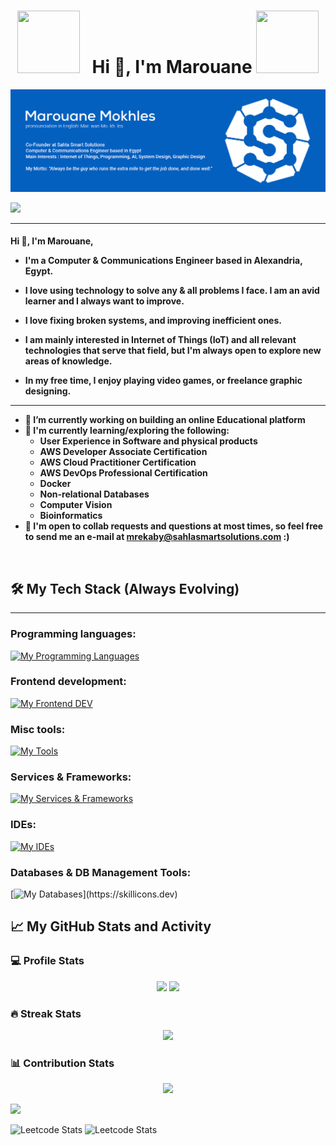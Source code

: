 # <h1 align="center"> <img src="https://media.giphy.com/media/IP7sarl7C5lSFCw9rG/giphy.gif"  width="100px" height="100px"> &nbsp; Hi 👋, I'm Marouane&nbsp;<img src="https://media.giphy.com/media/IP7sarl7C5lSFCw9rG/giphy.gif"  width="100px" height="100px"></h1>   
  <p align="center">
  
![Header Image](https://github.com/TheOnlyRou/TheOnlyRou/blob/main/images/Header.jpg?raw=true)
  
  <img src="https://media.giphy.com/media/RbDKaczqWovIugyJmW/giphy.gif"  width="1080px">
  
  


-------------------

<h4 align="left">Hi 👋, I'm Marouane,
  
  - I'm a Computer & Communications Engineer based in Alexandria, Egypt. 
  
  - I love using technology to solve any & all problems I face. I am an avid learner and I always want to improve. 

  - I love fixing broken systems, and improving inefficient ones. 

  - I am mainly interested in Internet of Things (IoT) and all relevant technologies that serve that field, but I'm always open to explore new areas of knowledge.
  
  - In my free time, I enjoy playing video games, or freelance graphic designing.

---


- 🔭 I’m currently working on building an online Educational platform 
- 🌱 I'm currently learning/exploring the following:
  - User Experience in Software and physical products
  - AWS Developer Associate Certification
  - AWS Cloud Practitioner Certification
  - AWS DevOps Professional Certification
  - Docker
  - Non-relational Databases
  - Computer Vision
  - Bioinformatics
- 💬 I'm open to collab requests and questions at most times, so feel free to send me an e-mail at mrekaby@sahlasmartsolutions.com :)

&emsp;

## 🛠️ My Tech Stack (Always Evolving)

-------------------

### Programming languages:
[![My Programming Languages](https://skillicons.dev/icons?i=java,py,javascript,c,cs,cpp,dart,php,r,md,swift)](https://skillicons.dev)
   
### Frontend development:
[![My Frontend DEV](https://skillicons.dev/icons?i=react)](https://skillicons.dev)

### Misc tools:
[![My Tools](https://skillicons.dev/icons?i=git,docker,postman,ps,ai,ae,xd)](https://skillicons.dev)
  
<!-- [Git](https://img.shields.io/badge/-Git-F1502F?&logo=Git&logoColor=ffffff)
![GitHub](https://img.shields.io/badge/-GitHub-000?&logo=GitHub)
![Docker](https://img.shields.io/badge/-Docker-0db7ed?&logo=Docker&logoColor=ffffff)
![VS Code](https://img.shields.io/badge/-VS%20Code-000?&logo=Visual-Studio-Code)
![Postman](https://img.shields.io/badge/-Postman-EF5B25?&logo=Postman&logoColor=ffffff)
![Illustrator](https://img.shields.io/badge/-Illustrator-f8a829?style=flat&logo=adobe-illustrator&logoColor=000000)&nbsp;
![Photoshop](https://img.shields.io/badge/-Photoshop-31A8FF?style=flat&logo=adobe-photoshop&logoColor=001E36)&nbsp;
![InDesign](https://img.shields.io/badge/-InDesign-49021F?style=flat&logo=adobe-indesign)
![Figma](https://img.shields.io/badge/-Figma-49021F?style=flat&logo=figma)
![XD](https://img.shields.io/badge/-XD-49021F?style=flat&logo=adobexd)  
![Miro](https://img.shields.io/badge/-Miro-f8a829?&logo=miro&logoColor=000000)
![Clickup](https://img.shields.io/badge/-Clickup-000?&logo=clickup)
![Trello](https://img.shields.io/badge/-Trello-007AC0?&logo=trello)
![Authy](https://img.shields.io/badge/-Authy-007AC0?&logo=trello)  
-->                                                         


### Services & Frameworks:
[![My Services & Frameworks](https://skillicons.dev/icons?i=django,flutter,arduino,dotnet,nodejs,qt,unity,laravel)](https://skillicons.dev)
<!-- add chartJS-->


### IDEs:
[![My IDEs](https://skillicons.dev/icons?i=matlab,visualstudio,vscode,idea,eclipse,androidstudio)](https://skillicons.dev)  
<!-- add rstudio, xcode, netbeans, codeblocks, pycahrm-->    
  
### Databases & DB Management Tools:
[![My Databases](https://skillicons.dev/icons?i=mongodb,postgres,mysql,sqlite,cassandra,)](https://skillicons.dev)  
  

## 📈 My GitHub Stats and Activity

### 💻 Profile Stats


<p align="center">
  <img height="50%" width="auto" src ="https://github-readme-stats.vercel.app/api?username=TheOnlyRou&show_icons=true&count_private=true&theme=darcula&hide_border=true&hide=issues,contribs&bg_color=00000000">
  <img height="50%" width="auto" src ="https://github-readme-stats.vercel.app/api/top-langs/?username=TheOnlyRou&layout=compact&hide_border=true&theme=darcula&bg_color=00000000&langs_count=6&hide=jupyter%20notebook,tex,css,php&exclude_repo=Pacman-AI">
</p>
  
### 🔥 Streak Stats
<p align="center">
  <img src ="https://github-readme-streak-stats.herokuapp.com?user=TheOnlyRou&theme=darcula&hide_border=true&background=FFFFFF00">
</p>
  
### 📊 Contribution Stats

<p align="center">
  <img src ="http://github-profile-summary-cards.vercel.app/api/cards/profile-details?username=TheOnlyRou&theme=darcula&hide_border=true">
</p>
  
<img src="https://raw.githubusercontent.com/trinib/trinib/82213791fa9ff58d3ca768ddd6de2489ec23ffca/images/footer.svg" width="100%">
  
![Leetcode Stats](https://leetcard.jacoblin.cool/JacobLinCool?ext=activity)
![Leetcode Stats](https://leetcard.jacoblin.cool/lapor?ext=heatmap)
